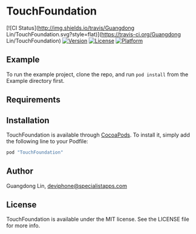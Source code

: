 # TouchFoundation

[![CI Status](http://img.shields.io/travis/Guangdong Lin/TouchFoundation.svg?style=flat)](https://travis-ci.org/Guangdong Lin/TouchFoundation)
[![Version](https://img.shields.io/cocoapods/v/TouchFoundation.svg?style=flat)](http://cocoapods.org/pods/TouchFoundation)
[![License](https://img.shields.io/cocoapods/l/TouchFoundation.svg?style=flat)](http://cocoapods.org/pods/TouchFoundation)
[![Platform](https://img.shields.io/cocoapods/p/TouchFoundation.svg?style=flat)](http://cocoapods.org/pods/TouchFoundation)

## Example

To run the example project, clone the repo, and run `pod install` from the Example directory first.

## Requirements

## Installation

TouchFoundation is available through [CocoaPods](http://cocoapods.org). To install
it, simply add the following line to your Podfile:

```ruby
pod "TouchFoundation"
```

## Author

Guangdong Lin, deviphone@specialistapps.com

## License

TouchFoundation is available under the MIT license. See the LICENSE file for more info.
